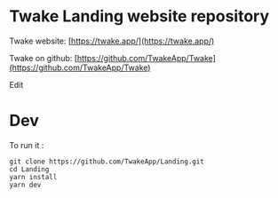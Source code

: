 # Twake Landing website repository

Twake website: [https://twake.app/](https://twake.app/)

Twake on github: [https://github.com/TwakeApp/Twake](https://github.com/TwakeApp/Twake)

Edit

# Dev

To run it :
```
git clone https://github.com/TwakeApp/Landing.git
cd Landing
yarn install
yarn dev
```
